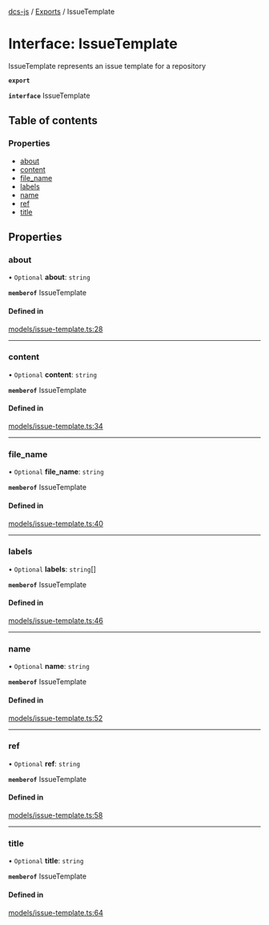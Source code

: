 [dcs-js](../README.md) / [Exports](../modules.md) / IssueTemplate

# Interface: IssueTemplate

IssueTemplate represents an issue template for a repository

**`export`**

**`interface`** IssueTemplate

## Table of contents

### Properties

- [about](IssueTemplate.md#about)
- [content](IssueTemplate.md#content)
- [file\_name](IssueTemplate.md#file_name)
- [labels](IssueTemplate.md#labels)
- [name](IssueTemplate.md#name)
- [ref](IssueTemplate.md#ref)
- [title](IssueTemplate.md#title)

## Properties

### <a id="about" name="about"></a> about

• `Optional` **about**: `string`

**`memberof`** IssueTemplate

#### Defined in

[models/issue-template.ts:28](https://github.com/unfoldingWord/dcs-js/blob/b29eb7a/models/issue-template.ts#L28)

___

### <a id="content" name="content"></a> content

• `Optional` **content**: `string`

**`memberof`** IssueTemplate

#### Defined in

[models/issue-template.ts:34](https://github.com/unfoldingWord/dcs-js/blob/b29eb7a/models/issue-template.ts#L34)

___

### <a id="file_name" name="file_name"></a> file\_name

• `Optional` **file\_name**: `string`

**`memberof`** IssueTemplate

#### Defined in

[models/issue-template.ts:40](https://github.com/unfoldingWord/dcs-js/blob/b29eb7a/models/issue-template.ts#L40)

___

### <a id="labels" name="labels"></a> labels

• `Optional` **labels**: `string`[]

**`memberof`** IssueTemplate

#### Defined in

[models/issue-template.ts:46](https://github.com/unfoldingWord/dcs-js/blob/b29eb7a/models/issue-template.ts#L46)

___

### <a id="name" name="name"></a> name

• `Optional` **name**: `string`

**`memberof`** IssueTemplate

#### Defined in

[models/issue-template.ts:52](https://github.com/unfoldingWord/dcs-js/blob/b29eb7a/models/issue-template.ts#L52)

___

### <a id="ref" name="ref"></a> ref

• `Optional` **ref**: `string`

**`memberof`** IssueTemplate

#### Defined in

[models/issue-template.ts:58](https://github.com/unfoldingWord/dcs-js/blob/b29eb7a/models/issue-template.ts#L58)

___

### <a id="title" name="title"></a> title

• `Optional` **title**: `string`

**`memberof`** IssueTemplate

#### Defined in

[models/issue-template.ts:64](https://github.com/unfoldingWord/dcs-js/blob/b29eb7a/models/issue-template.ts#L64)
